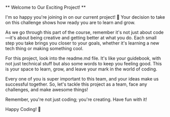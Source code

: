 ** Welcome to Our Exciting Project! **

I'm so happy you're joining in on our current project! 🌟 Your decision to take on this challenge shows how ready you are to learn and grow.

As we go through this part of the course, remember it's not just about code—it's about being creative and getting better at what you do. Each small step you take brings you closer to your goals, whether it's learning a new tech thing or making something cool.

For this project, look into the readme.md file. It's like your guidebook, with not just technical stuff but also some words to keep you feeling good. This is your space to learn, grow, and leave your mark in the world of coding.

Every one of you is super important to this team, and your ideas make us successful together. So, let's tackle this project as a team, face any challenges, and make awesome things!

Remember, you're not just coding; you're creating. Have fun with it!

Happy Coding! 🚀
